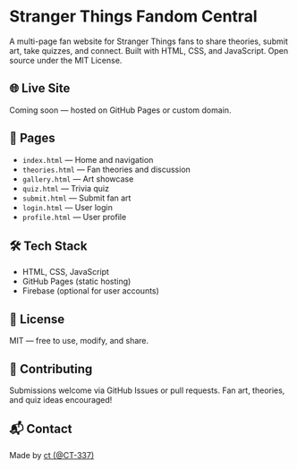 # Stranger Things Fandom Central

A multi-page fan website for Stranger Things fans to share theories, submit art, take quizzes, and connect. Built with HTML, CSS, and JavaScript. Open source under the MIT License.

## 🌐 Live Site
Coming soon — hosted on GitHub Pages or custom domain.

## 📁 Pages
- `index.html` — Home and navigation
- `theories.html` — Fan theories and discussion
- `gallery.html` — Art showcase
- `quiz.html` — Trivia quiz
- `submit.html` — Submit fan art
- `login.html` — User login
- `profile.html` — User profile

## 🛠 Tech Stack
- HTML, CSS, JavaScript
- GitHub Pages (static hosting)
- Firebase (optional for user accounts)

## 📜 License
MIT — free to use, modify, and share.

## 🤝 Contributing
Submissions welcome via GitHub Issues or pull requests. Fan art, theories, and quiz ideas encouraged!

## 📬 Contact
Made by [ct (@CT-337)](https://github.com/ct-337)
